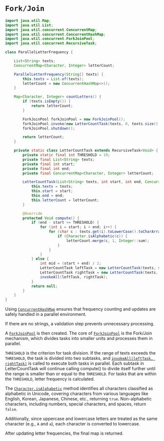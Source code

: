 # `Fork/Join`

```java
import java.util.Map;
import java.util.List;
import java.util.concurrent.ConcurrentMap;
import java.util.concurrent.ConcurrentHashMap;
import java.util.concurrent.ForkJoinPool;
import java.util.concurrent.RecursiveTask;

class ParallelLetterFrequency {

    List<String> texts;
    ConcurrentMap<Character, Integer> letterCount; 

    ParallelLetterFrequency(String[] texts) {
        this.texts = List.of(texts);
        letterCount = new ConcurrentHashMap<>();
    }

    Map<Character, Integer> countLetters() {
        if (texts.isEmpty()) {
            return letterCount;
        }

        ForkJoinPool forkJoinPool = new ForkJoinPool(); 
        forkJoinPool.invoke(new LetterCountTask(texts, 0, texts.size(), letterCount));
        forkJoinPool.shutdown();

        return letterCount;
    }

    private static class LetterCountTask extends RecursiveTask<Void> {
        private static final int THRESHOLD = 10; 
        private final List<String> texts;
        private final int start;
        private final int end;
        private final ConcurrentMap<Character, Integer> letterCount;

        LetterCountTask(List<String> texts, int start, int end, ConcurrentMap<Character, Integer> letterCount) {
            this.texts = texts;
            this.start = start;
            this.end = end;
            this.letterCount = letterCount;
        }

        @Override
        protected Void compute() {
            if (end - start <= THRESHOLD) {
                for (int i = start; i < end; i++) {
                    for (char c : texts.get(i).toLowerCase().toCharArray()) {
                        if (Character.isAlphabetic(c)) {
                            letterCount.merge(c, 1, Integer::sum);
                        }
                    }
                }
            } else {
                int mid = (start + end) / 2;
                LetterCountTask leftTask = new LetterCountTask(texts, start, mid, letterCount);
                LetterCountTask rightTask = new LetterCountTask(texts, mid, end, letterCount);
                invokeAll(leftTask, rightTask); 
            }
            return null;
        }
    }
}
```

Using [`ConcurrentHashMap`][ConcurrentHashMap] ensures that frequency counting and updates are safely handled in a parallel environment.

If there are no strings, a validation step prevents unnecessary processing.

A [`ForkJoinPool`][ForkJoinPool] is then created.
The core of [`ForkJoinPool`][ForkJoinPool] is the Fork/Join mechanism, which divides tasks into smaller units and processes them in parallel.

`THRESHOLD` is the criterion for task division.
If the range of texts exceeds the `THRESHOLD`, the task is divided into two subtasks, and [`invokeAll(leftTask, rightTask)`][invokeAll] is called to execute both tasks in parallel.
Each subtask in LetterCountTask will continue calling compute() to divide itself further until the range is smaller than or equal to the `THRESHOLD`.
For tasks that are within the `THRESHOLD`, letter frequency is calculated.  

The [`Character.isAlphabetic`][isAlphabetic] method identifies all characters classified as alphabetic in Unicode, covering characters from various languages like English, Korean, Japanese, Chinese, etc., returning `true`.
Non-alphabetic characters, including numbers, special characters, and spaces, return `false`.

Additionally, since uppercase and lowercase letters are treated as the same character (e.g., `A` and `a`), each character is converted to lowercase.

After updating letter frequencies, the final map is returned.

[ConcurrentHashMap]: https://docs.oracle.com/javase/8/docs/api/java/util/concurrent/ConcurrentHashMap.html
[ForkJoinPool]: https://docs.oracle.com/javase/8/docs/api/java/util/concurrent/ForkJoinPool.html
[isAlphabetic]: https://docs.oracle.com/javase/8/docs/api/java/lang/Character.html#isAlphabetic-int-
[invokeAll]: https://docs.oracle.com/javase/8/docs/api/java/util/concurrent/ExecutorService.html
